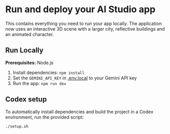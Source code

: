 # Run and deploy your AI Studio app

This contains everything you need to run your app locally. The application now uses
an interactive 3D scene with a larger city, reflective buildings and an animated
character.

## Run Locally

**Prerequisites:**  Node.js

1. Install dependencies:
   `npm install`
2. Set the `GEMINI_API_KEY` in [.env.local](.env.local) to your Gemini API key
3. Run the app:
   `npm run dev`

## Codex setup

To automatically install dependencies and build the project in a Codex environment,
run the provided script:

```bash
./setup.sh
```
